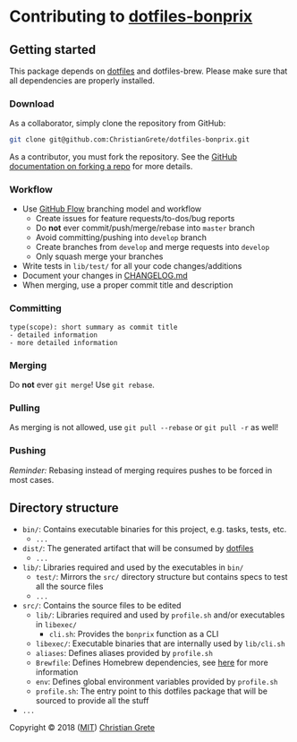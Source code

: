# Contributing to [dotfiles-bonprix][github-url]

## Getting started

This package depends on [dotfiles][github-dotfiles-url] and dotfiles-brew. Please make sure that all dependencies are properly installed.

### Download
As a collaborator, simply clone the repository from GitHub:
```sh
git clone git@github.com:ChristianGrete/dotfiles-bonprix.git
```

As a contributor, you must fork the repository. See the [GitHub documentation on forking a repo][github-fork-doc-url] for more details.

### Workflow
* Use [GitHub Flow][github-flow-guide-url] branching model and workflow
  * Create issues for feature requests/to-dos/bug reports
  * Do __not__ ever commit/push/merge/rebase into `master` branch
  * Avoid committing/pushing into `develop` branch
  * Create branches from `develop` and merge requests into `develop`
  * Only squash merge your branches
* Write tests in `lib/test/` for all your code changes/additions
* Document your changes in [CHANGELOG.md](CHANGELOG.md)
* When merging, use a proper commit title and description

### Committing
```
type(scope): short summary as commit title
- detailed information
- more detailed information
```

### Merging
Do __not__ ever `git merge`! Use `git rebase`.

### Pulling
As merging is not allowed, use `git pull --rebase` or `git pull -r` as well!

### Pushing
_Reminder:_ Rebasing instead of merging requires pushes to be forced in most cases.

## Directory structure
* `bin/`: Contains executable binaries for this project, e.g. tasks, tests, etc.
  * `...`
* `dist/`: The generated artifact that will be consumed by [dotfiles][github-dotfiles-url]
  * `...`
* `lib/`: Libraries required and used by the executables in `bin/`
  * `test/`: Mirrors the `src/` directory structure but contains specs to test all the source files
  * `...`
* `src/`: Contains the source files to be edited
  * `lib/`: Libraries required and used by `profile.sh` and/or executables in `libexec/`
    * `cli.sh`: Provides the `bonprix` function as a CLI
  * `libexec/`: Executable binaries that are internally used by `lib/cli.sh`
  * `aliases`: Defines aliases provided by `profile.sh`
  * `Brewfile`: Defines Homebrew dependencies, see [here][github-homebrew-bundle-url] for more information
  * `env`: Defines global environment variables provided by `profile.sh`
  * `profile.sh`: The entry point to this dotfiles package that will be sourced to provide all the stuff
* `...`

Copyright © 2018 ([MIT](LICENSE.md)) [Christian Grete](https://christiangrete.com)

[github-dotfiles-url]: https://github.com/ChristianGrete/dotfiles
[github-flow-guide-url]: https://guides.github.com/introduction/flow
[github-fork-doc-url]: https://help.github.com/articles/fork-a-repo
[github-homebrew-bundle-url]: https://github.com/Homebrew/homebrew-bundle
[github-url]: https://github.com/ChristianGrete/dotfiles-bonprix